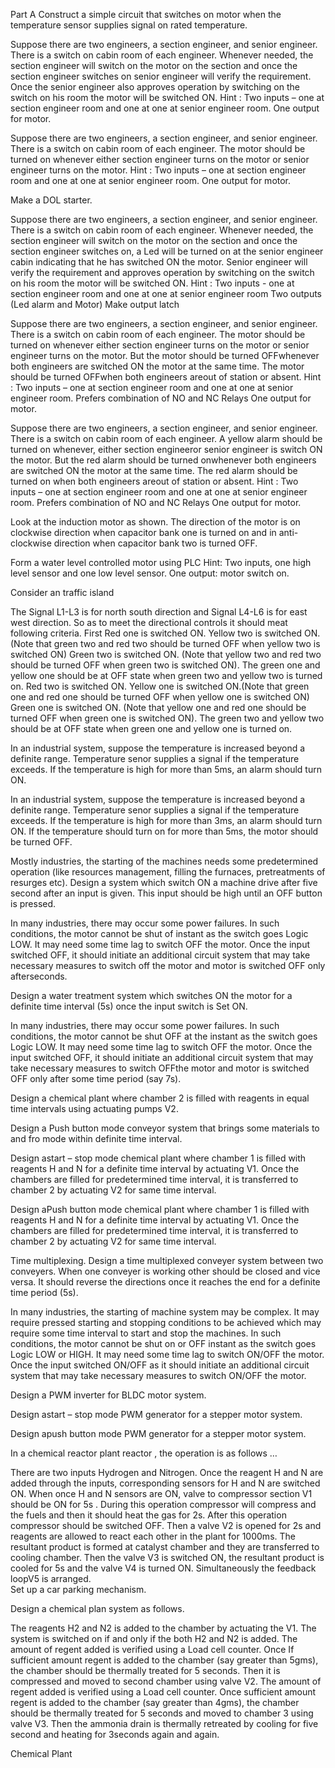 
Part A
Construct a simple circuit that switches on motor when the temperature sensor supplies signal on rated temperature.

Suppose there are two engineers, a section engineer, and senior engineer. There is a switch on cabin room of each engineer. Whenever needed, the section engineer will switch on the motor on the section and once the section engineer switches on senior engineer will verify the requirement. Once the senior engineer also approves operation by switching on the switch on his room the motor will be switched ON. 
Hint : Two inputs – one at section engineer room and one at one at senior engineer room. 
One output for motor. 

Suppose there are two engineers, a section engineer, and senior engineer. There is a switch on cabin room of each engineer. The motor should be turned on whenever either section engineer turns on the motor or senior engineer turns on the motor.
Hint : Two inputs – one at section engineer room and one at one at senior engineer room. 
One output for motor. 

Make a DOL starter.

Suppose there are two engineers, a section engineer, and senior engineer. There is a switch on cabin room of each engineer. Whenever needed, the section engineer will switch on the motor on the section and once the section engineer switches on, a Led will be turned on at the senior engineer cabin indicating that he has switched ON the motor. Senior engineer will verify the requirement and approves operation by switching on the switch on his room the motor will be switched ON.
Hint : Two inputs - one at section engineer room and one at one at senior engineer room
Two outputs (Led alarm and Motor) 
Make output latch

Suppose there are two engineers, a section engineer, and senior engineer. 
There is a switch on cabin room of each engineer. 
The motor should be turned on whenever either section engineer turns on the motor or senior engineer turns on the motor.
But the motor should be turned OFFwhenever both engineers are switched ON the motor at the same time. 
The motor should be turned OFFwhen both engineers areout of station or absent. 
Hint : Two inputs – one at section engineer room and one at one at senior engineer room. 
Prefers combination of NO and NC Relays 
One output for motor. 

Suppose there are two engineers, a section engineer, and senior engineer. 
There is a switch on cabin room of each engineer. 
A yellow alarm should be turned on whenever, either section engineeror senior engineer is switch ON the motor.
But the red alarm should be turned onwhenever both engineers are switched ON the motor at the same time. 
The red alarm should be turned on when both engineers areout of station or absent. 
Hint : Two inputs – one at section engineer room and one at one at senior engineer room. 
Prefers combination of NO and NC Relays 
One output for motor. 

Look at the induction motor as shown. The direction of the motor is on clockwise direction when capacitor bank one is turned on and in anti-clockwise direction when capacitor bank two is turned OFF. 



Form a water level controlled motor using PLC
Hint: Two inputs, one high level sensor and one low level sensor.
One output: motor switch on.

 Consider an traffic island


The Signal L1-L3 is for north south direction and Signal L4-L6 is for east west direction. So as to meet the directional controls it should meat following criteria.
First Red one is switched ON.
Yellow two is switched ON.(Note that green two and red two should be turned OFF when yellow two is switched ON)
Green two is switched ON. (Note that yellow two and red two should be turned OFF when green two is switched ON).
The green one and yellow one should be at OFF state when green two and yellow two is turned on. 
Red two is switched ON.
Yellow one is switched ON.(Note that green one and red one should be turned OFF when yellow one is switched ON)
Green one is switched ON. (Note that yellow one and red one should be turned OFF when green one is switched ON).
The green two and yellow two should be at OFF state when green one and yellow one is turned on. 

In an industrial system, suppose the temperature is increased beyond a definite range. Temperature senor supplies a signal if the temperature exceeds. If the temperature is high for more than 5ms, an alarm should turn ON.

In an industrial system, suppose the temperature is increased beyond a definite range. Temperature senor supplies a signal if the temperature exceeds. If the temperature is high for more than 3ms, an alarm should turn ON. If the temperature should turn on for more than 5ms, the motor should be turned OFF.

Mostly industries, the starting of the machines needs some predetermined operation (like resources management, filling the furnaces, pretreatments of resurges etc). Design a system which switch ON a machine drive after five second after an input is given. This input should be high until an OFF button is pressed.

In many industries, there may occur some power failures. In such conditions, the motor cannot be shut of instant as the switch goes Logic LOW. It may need some time lag to switch OFF the motor. Once the input switched OFF, it should initiate an additional circuit system that may take necessary measures to switch off the motor and motor is switched OFF only afterseconds. 

Design a water treatment system which switches ON the motor for a definite time interval (5s) once the input switch is Set ON.

In many industries, there may occur some power failures. In such conditions, the motor cannot be shut OFF at the instant as the switch goes Logic LOW. It may need some time lag to switch OFF the motor. Once the input switched OFF, it should initiate an additional circuit system that may take necessary measures to switch OFFthe motor and motor is switched OFF only after some time period (say 7s).

Design a chemical plant where chamber 2 is filled with reagents in equal time intervals using actuating pumps V2.



Design a Push button mode conveyor system that brings some materials to and fro mode within definite time interval.   

Design astart – stop mode chemical plant where chamber 1 is filled with reagents H and N for a definite time interval by actuating V1. Once the chambers are filled for predetermined time interval, it is transferred to chamber 2 by actuating V2 for same time interval.

Design aPush button mode chemical plant where chamber 1 is filled with reagents H and N for a definite time interval by actuating V1. Once the chambers are filled for predetermined time interval, it is transferred to chamber 2 by actuating V2 for same time interval. 

Time multiplexing. Design a time multiplexed conveyer system between two conveyers. When one conveyer is working other should be closed and vice versa. It should reverse the directions once it reaches the end for a definite time period (5s). 

In many industries, the starting of machine system may be complex. It may require pressed starting and stopping conditions to be achieved which may require some time interval to start and stop the machines. In such conditions, the motor cannot be shut on or OFF instant as the switch goes Logic LOW or HIGH. It may need some time lag to switch ON/OFF the motor. Once the input switched ON/OFF as it should initiate an additional circuit system that may take necessary measures to switch ON/OFF the motor.


Design a PWM inverter for BLDC motor system.  

Design astart – stop mode PWM generator for a stepper motor system. 

Design apush button mode PWM generator for a stepper motor system. 

In a chemical reactor plant reactor , the operation is as follows …




There are two inputs Hydrogen and Nitrogen.
Once the reagent H and N are added through the inputs, corresponding sensors for H and N are switched ON.
When once H and N sensors are ON, valve to compressor section V1 should be ON for 5s .
During this operation compressor will compress and the fuels and then it should heat the gas for 2s.
After this operation compressor should be switched OFF.
Then a valve V2 is opened for 2s and reagents are allowed to react each other in the plant for 1000ms.
The resultant product is formed at catalyst chamber and they are transferred to cooling chamber. 
Then the valve V3 is switched ON, the resultant product is cooled for 5s and the valve V4 is turned ON.
Simultaneously the feedback loopV5 is arranged.  
Set up a car parking mechanism.

Design a chemical plan system as follows.

The reagents H2 and N2 is added to the chamber by actuating the V1. The system is switched on if and only if the both H2 and N2 is added. The amount of regent added is verified using a Load cell counter. Once If sufficient amount regent is added to the chamber (say greater than 5gms), the chamber should be thermally treated for 5 seconds. Then it is compressed and moved to second chamber using valve V2. The amount of regent added is verified using a Load cell counter. Once sufficient amount regent is added to the chamber (say greater than 4gms), the chamber should be thermally treated for 5 seconds and moved to chamber 3 using valve V3. Then the ammonia drain is thermally retreated by cooling for five second and heating for 3seconds again and again. 



Chemical Plant


